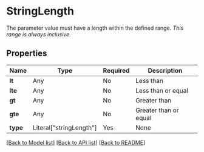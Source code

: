 # StringLength

The parameter value must have a length within the defined range.
*This range is always inclusive.*


## Properties
Name | Type | Required | Description |
------------ | ------------- | ------------- | ------------- |
**lt** | Any | No | Less than |
**lte** | Any | No | Less than or equal |
**gt** | Any | No | Greater than |
**gte** | Any | No | Greater than or equal |
**type** | Literal["stringLength"] | Yes | None |


[[Back to Model list]](../../README.md#documentation-for-models) [[Back to API list]](../../README.md#documentation-for-api-endpoints) [[Back to README]](../../README.md)
